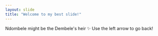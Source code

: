 ```yaml
---
layout: slide
title: "Welcome to my best slide!"
---
```

Ndombele might be the Dembele's heir ✨
Use the left arrow to go back!
